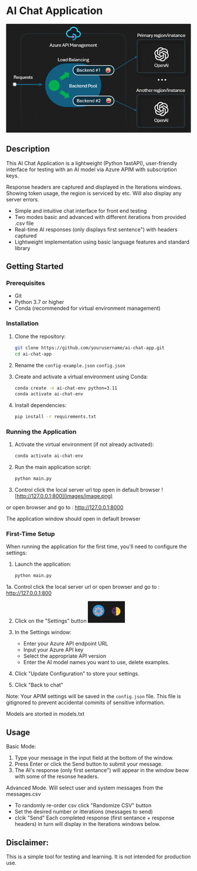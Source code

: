 # AI Chat Application

![architecture](images/Picture1.gif)

## Description

This AI Chat Application is a lightweight (Python fastAPI), user-friendly interface for testing with an AI model via Azure APIM with subscription keys.

Response headers are captured and displayed in the Iterations windows. Showing token usage, the region is serviced by etc. Will also display any server errors.

- Simple and intuitive chat interface for front end testing
- Two modes basic and advanced with different iterations from provided .csv file 
- Real-time AI responses (only displays first sentence") with headers captured
- Lightweight implementation using basic language features and standard library

## Getting Started

### Prerequisites

- Git
- Python 3.7 or higher
- Conda (recommended for virtual environment management)

### Installation

1. Clone the repository:
   ```bash
   git clone https://github.com/yourusername/ai-chat-app.git
   cd ai-chat-app
   ```
2. Rename the `config-example.json`  `config.json` 

3. Create and activate a virtual environment using Conda:
   ```bash
   conda create -n ai-chat-env python=3.11
   conda activate ai-chat-env
   ```

4. Install dependencies:
   ```bash
   pip install -r requirements.txt
   ```

### Running the Application


1. Activate the virtual environment (if not already activated):
   ```bash
   conda activate ai-chat-env
   ```

2. Run the main application script:
   ```bash
   python main.py
   ```

3. Control click the local server url top open in default browser 
![http://127.0.0.1:800](images/image.png)

or open browser and go to :  http://127.0.0.1:8000

The application window should open in default browser 

### First-Time Setup

When running the application for the first time, you'll need to configure the settings:

1. Launch the application:
   ```bash
   python main.py
   ```
1a. Control click the local server url
or open browser and go to :  http://127.0.0.1:800

2. Click on the "Settings" button ![settings](images/settings.png)

3. In the Settings window:
   - Enter your Azure API endpoint URL
   - Input your Azure API key
   - Select the appropriate API version
   - Enter the AI model names you want to use, delete examples. 

4. Click "Update Configuration" to store your settings.

5. Click "Back to chat" 

Note: Your APIM settings will be saved in the `config.json` file. This file is gitignored to prevent accidental commits of sensitive information.

Models are storted in models.txt 

## Usage

Basic Mode:
1. Type your message in the input field at the bottom of the window.
2. Press Enter or click the Send button to submit your message.
3. The AI's response (only first sentance") will appear in the window beow with some of the resonse headers.

Advanced Mode.
Will select user and system messages from the messages.csv
 - To randomly re-order csv click "Randomize CSV" button
 - Set the desired number or itterations (messages to send)
 - clcik "Send"
 Each completed response (first sentance + response headers) in turn will display in the Iterations windows below.

## Disclaimer:
This is a simple tool for testing and learning. It is not intended for production use.



